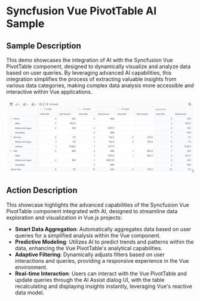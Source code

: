 # Syncfusion Vue PivotTable AI Sample

## Sample Description

This demo showcases the integration of AI with the Syncfusion Vue PivotTable component, designed to dynamically visualize and analyze data based on user queries. By leveraging advanced AI capabilities, this integration simplifies the process of extracting valuable insights from various data categories, making complex data analysis more accessible and interactive within Vue applications.

![Pivot Table AI Features](../gif-images/pivot/smart-pivot.gif)

## Action Description

This showcase highlights the advanced capabilities of the Syncfusion Vue PivotTable component integrated with AI, designed to streamline data exploration and visualization in Vue.js projects:

- **Smart Data Aggregation**: Automatically aggregates data based on user queries for a simplified analysis within the Vue component.
- **Predictive Modeling**: Utilizes AI to predict trends and patterns within the data, enhancing the Vue PivotTable's analytical capabilities.
- **Adaptive Filtering**: Dynamically adjusts filters based on user interactions and queries, providing a responsive experience in the Vue environment.
- **Real-time Interaction**: Users can interact with the Vue PivotTable and update queries through the AI Assist dialog UI, with the table recalculating and displaying insights instantly, leveraging Vue's reactive data model.
